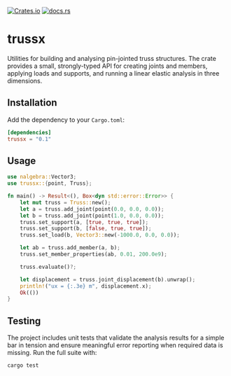 [![Crates.io](https://img.shields.io/crates/v/trussx.svg)](https://crates.io/crates/trussx)
[![docs.rs](https://docs.rs/trussx/badge.svg)](https://docs.rs/trussx)

# trussx

Utilities for building and analysing pin-jointed truss structures. The crate provides a
small, strongly-typed API for creating joints and members, applying loads and supports,
and running a linear elastic analysis in three dimensions.

## Installation

Add the dependency to your `Cargo.toml`:

```toml
[dependencies]
trussx = "0.1"
```

## Usage

```rust
use nalgebra::Vector3;
use trussx::{point, Truss};

fn main() -> Result<(), Box<dyn std::error::Error>> {
    let mut truss = Truss::new();
    let a = truss.add_joint(point(0.0, 0.0, 0.0));
    let b = truss.add_joint(point(1.0, 0.0, 0.0));
    truss.set_support(a, [true, true, true]);
    truss.set_support(b, [false, true, true]);
    truss.set_load(b, Vector3::new(-1000.0, 0.0, 0.0));

    let ab = truss.add_member(a, b);
    truss.set_member_properties(ab, 0.01, 200.0e9);

    truss.evaluate()?;

    let displacement = truss.joint_displacement(b).unwrap();
    println!("ux = {:.3e} m", displacement.x);
    Ok(())
}
```

## Testing

The project includes unit tests that validate the analysis results for a simple bar in
tension and ensure meaningful error reporting when required data is missing. Run the
full suite with:

```bash
cargo test
```
